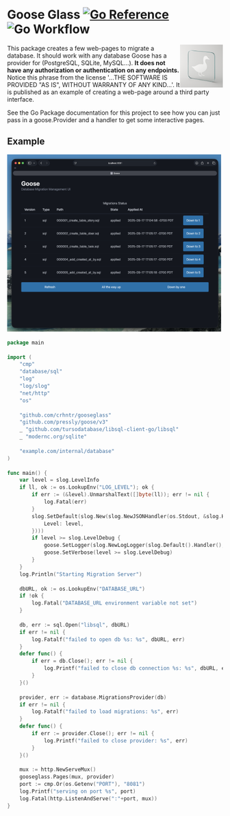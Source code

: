 # Goose Glass [![Go Reference](https://pkg.go.dev/badge/github.com/crhntr/gooseglass.svg)](https://pkg.go.dev/github.com/crhntr/gooseglass) ![Go Workflow](https://github.com/crhntr/gooseglass/actions/workflows/go.yml/badge.svg)

<img src="./assets/graphic.png" width="100" alt="An outline of a Goose on a glass pane." align=right>

This package creates a few web-pages to migrate a database.
It should work with any database Goose has a provider for (PostgreSQL, SQLite, MySQL...).
**It does not have any authorization or authentication on any endpoints.**
Notice this phrase from the license '...THE SOFTWARE IS PROVIDED "AS IS", WITHOUT WARRANTY OF ANY KIND...'.
It is published as an example of creating a web-page around a third party interface.

See the Go Package documentation for this project to see how you can just pass in a goose.Provider and a handler to get some interactive pages. 

## Example

<img width="500" src='assets/screenshot.png'>

```go
package main

import (
	"cmp"
	"database/sql"
	"log"
	"log/slog"
	"net/http"
	"os"

	"github.com/crhntr/gooseglass"
	"github.com/pressly/goose/v3"
	_ "github.com/tursodatabase/libsql-client-go/libsql"
	_ "modernc.org/sqlite"

	"example.com/internal/database"
)

func main() {
	var level = slog.LevelInfo
	if ll, ok := os.LookupEnv("LOG_LEVEL"); ok {
		if err := (&level).UnmarshalText([]byte(ll)); err != nil {
			log.Fatal(err)
		}
		slog.SetDefault(slog.New(slog.NewJSONHandler(os.Stdout, &slog.HandlerOptions{
			Level: level,
		})))
		if level >= slog.LevelDebug {
			goose.SetLogger(slog.NewLogLogger(slog.Default().Handler(), level))
			goose.SetVerbose(level >= slog.LevelDebug)
		}
	}
	log.Println("Starting Migration Server")

	dbURL, ok := os.LookupEnv("DATABASE_URL")
	if !ok {
		log.Fatal("DATABASE_URL environment variable not set")
	}

	db, err := sql.Open("libsql", dbURL)
	if err != nil {
		log.Fatalf("failed to open db %s: %s", dbURL, err)
	}
	defer func() {
		if err = db.Close(); err != nil {
			log.Printf("failed to close db connection %s: %s", dbURL, err)
		}
	}()

	provider, err := database.MigrationsProvider(db)
	if err != nil {
		log.Fatalf("failed to load migrations: %s", err)
	}
	defer func() {
		if err := provider.Close(); err != nil {
			log.Printf("failed to close provider: %s", err)
		}
	}()

	mux := http.NewServeMux()
	gooseglass.Pages(mux, provider)
	port := cmp.Or(os.Getenv("PORT"), "8081")
	log.Printf("serving on port %s", port)
	log.Fatal(http.ListenAndServe(":"+port, mux))
}

```
